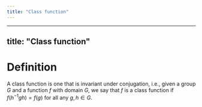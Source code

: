 ```yaml
---
title: "Class function"
---
```


---
title: "Class function"
---

# Definition
A class function is one that is invariant under conjugation, i.e., given a group $G$ and a function $f$ with domain $G$, we say that $f$ is a class function if $f(h^{-1}gh)=f(g)$ for all any $g,h\in G$.

